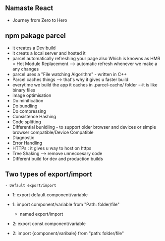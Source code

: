 ## Namaste React

- Journey from Zero to Hero

## npm pakage parcel

- it creates a Dev build
- it creats a local server and hosted it
- parcel automatically refreshing your page also Which is knowns as HMR = Hot Module Replacement --> automatic refresh whenever we make a any changes
- parcel uses a "File watching Algorithm" - written in C++
- Parcel caches things --> that's why it gives u faster build 
- everytime we build the app it caches in .parcel-cache/    folder --it is like binary files
- image optimisation
- Do minification
- Do bundling
- Do compressing
- Consistence Hashing
- Code splitting
- Differential bunldling - to support older browser and devices or simple browser compatible/Device Compatible
- Diagnostic
- Error Handling
- HTTPs : it gives u way to host on https
- Tree Shaking --> remove unneccesary code
- Different build for dev and production builds


## Two types of export/import 
    - Default export/import
- 1: export default component/variable
- 1: import component/variable from "Path: folder/file"

    - named export/import
- 2: export const component/variable
- 2: import {component/varibale} from "path: folder/file"